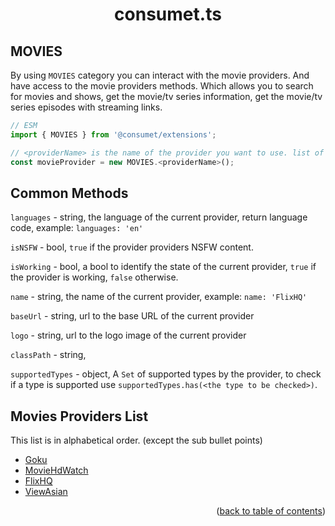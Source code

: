 <h1 align="center">consumet.ts</h1>

<h2>MOVIES</h2>

By using `MOVIES` category you can interact with the movie providers. And have access to the movie providers methods. Which allows you to search for movies and shows, get the movie/tv series information, get the movie/tv series episodes with streaming links.

```ts
// ESM
import { MOVIES } from '@consumet/extensions';

// <providerName> is the name of the provider you want to use. list of the proivders is below.
const movieProvider = new MOVIES.<providerName>();
```

## Common Methods

``languages`` - string, the language of the current provider, return language code, example: ``languages: 'en'``

``isNSFW`` - bool, ``true`` if the provider providers NSFW content.

``isWorking`` - bool, a bool to identify the state of the current provider, ``true`` if the provider is working, ``false`` otherwise. 

``name`` - string, the name of the current provider, example: ``name: 'FlixHQ'``

``baseUrl`` - string, url to the base URL of the current provider

``logo`` - string, url to the logo image of the current provider

``classPath`` - string,

``supportedTypes`` - object, A ``Set`` of supported types by the provider, to check if a type is supported use  ``supportedTypes.has(<the type to be checked>)``.
  

## Movies Providers List
This list is in alphabetical order. (except the sub bullet points)

- [Goku](../providers/goku.md)
- [MovieHdWatch](../providers/moviehdwatch.md)
- [FlixHQ](../providers/flixhq.md)
- [ViewAsian](../providers/viewAsian.md)

<p align="end">(<a href="https://github.com/consumet/extensions/blob/master/docs">back to table of contents</a>)</p>
